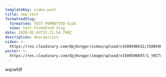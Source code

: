 ```yaml
---
templateKey: video-post
title: new test
formattedSlug:
  formatted: TEST-FORMATTED-SLUG
  view: test-formatted-slug
date: 2020-02-03T15:21:54.790Z
description: descipiruin
video: >-
  https://res.cloudinary.com/dpj6vngpr/video/upload/v1580596631/1580596416.7033508_eammfq.mp4
poster: >-
  https://res.cloudinary.com/dpj6vngpr/image/upload/v1580596697/1_Y0CTr68QplmJURrvcBLz2g_psgtas.jpg
---
```

wqrwfdf

